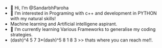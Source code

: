 - 👋 Hi, I’m @SandarbhParoha
- 👀 I’m interested in Programing with c++ and development in PYTHON with my natural skills!
- Machine learning and Artificial intelligene aspirant.
- 🌱 I’m currently learning Various Frameworks to generalise my coding strategies.
- (dash)^4 5 7 3*(dash)^5 8 1 8 3 >>  thats where you can reach me!!.

<!---
SandarbhOmie/SandarbhOmie is a ✨ special ✨ repository because its `README.md` (this file) appears on your GitHub profile.
You can click the Preview link to take a look at your changes.
--->
